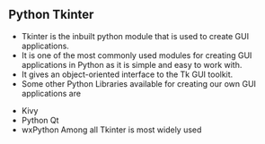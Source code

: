 ## Python Tkinter

* Tkinter is the inbuilt python module that is used to create GUI applications. 
* It is one of the most commonly used modules for creating GUI applications in Python as it is simple and easy to work with. 
* It gives an object-oriented interface to the Tk GUI toolkit.
* Some other Python Libraries available for creating our own GUI applications are

- Kivy
- Python Qt
- wxPython
Among all Tkinter is most widely used


